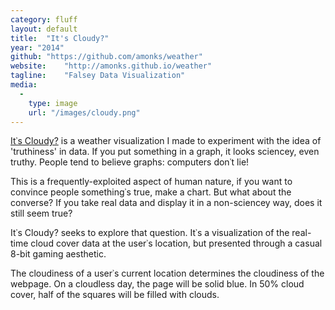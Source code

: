 ```yaml
---
category: fluff
layout: default
title:  "It's Cloudy?"
year: "2014"
github: "https://github.com/amonks/weather"
website:    "http://amonks.github.io/weather"
tagline:    "Falsey Data Visualization"
media:
  -
    type: image
    url: "/images/cloudy.png"
---
```

<a href="http://amonks.github.io/weather">It&#8127;s Cloudy?</a> is a weather visualization I made to experiment with the idea of 'truthiness' in data. If you put something in a graph, it looks sciencey, even truthy. People tend to believe graphs: computers don&#8127;t lie!

This is a frequently-exploited aspect of human nature, if you want to convince people something&#8127;s true, make a chart. But what about the converse? If you take real data and display it in a non-sciencey way, does it still seem true?

It&#8127;s Cloudy? seeks to explore that question. It&#8127;s a visualization of the real-time cloud cover data at the user&#8127;s location, but presented through a casual 8-bit gaming aesthetic.

The cloudiness of a user&#8127;s current location determines the cloudiness of the webpage. On a cloudless day, the page will be solid blue. In 50% cloud cover, half of the squares will be filled with clouds.
